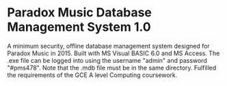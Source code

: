 # Paradox Music Database Management System 1.0
A minimum security, offline database management system designed for Paradox Music in 2015. Built with MS Visual BASIC 6.0 and MS Access. The .exe file can be logged into using the username "admin" and password "#pms478". Note that the .mdb file must be in the same directory. Fulfilled the requirements of the GCE A level Computing coursework.
